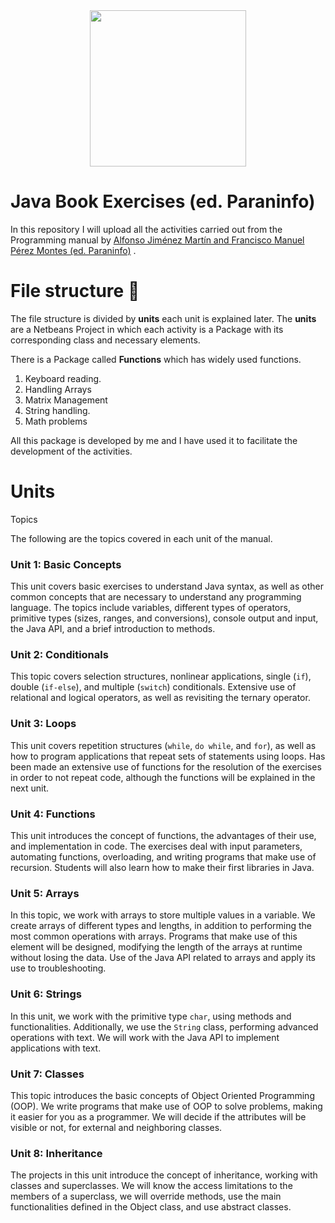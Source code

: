 <div id="header" align="center">
  <img src="https://media.giphy.com/media/YpZbh3wXqG11aK2zRd/giphy.gif" width="250"/>
</div>

# Java Book Exercises (ed. Paraninfo)
In this repository I will upload all the activities carried out from the Programming manual by [Alfonso Jiménez Martín and Francisco Manuel Pérez Montes (ed. Paraninfo)](https://www.paraninfo.es/catalogo/9788428342865/programacion--edicion-2021-) .

# File structure 📁
The file structure is divided by **units** each unit is explained later.
The **units** are a Netbeans Project in which each activity is a Package with its corresponding class and necessary elements.

There is a Package called **Functions** which has widely used functions.
 1. Keyboard reading.
2. Handling Arrays
3. Matrix Management
4. String handling.
5. Math problems

All this package is developed by me and I have used it to facilitate the development of the activities.

# Units
Topics

The following are the topics covered in each unit of the manual.

### Unit 1: Basic Concepts
This unit covers basic exercises to understand Java syntax, as well as other common concepts that are necessary to understand any programming language. The topics include variables, different types of operators, primitive types (sizes, ranges, and conversions), console output and input, the Java API, and a brief introduction to methods.

### Unit 2: Conditionals
This topic covers selection structures, nonlinear applications, single (`if`), double (`if-else`), and multiple (`switch`) conditionals. Extensive use of relational and logical operators, as well as revisiting the ternary operator.

### Unit 3: Loops
This unit covers repetition structures (`while`, `do while`, and `for`), as well as how to program applications that repeat sets of statements using loops. Has been made an extensive use of functions for the resolution of the exercises in order to not repeat code, although the functions will be explained in the next unit.

### Unit 4: Functions
This unit introduces the concept of functions, the advantages of their use, and implementation in code. The exercises deal with input parameters, automating functions, overloading, and writing programs that make use of recursion. Students will also learn how to make their first libraries in Java.

### Unit 5: Arrays
In this topic, we work with arrays to store multiple values in a variable. We create arrays of different types and lengths, in addition to performing the most common operations with arrays. Programs that make use of this element will be designed, modifying the length of the arrays at runtime without losing the data. Use of the Java API related to arrays and apply its use to troubleshooting.

### Unit 6: Strings
In this unit, we work with the primitive type `char`, using methods and functionalities. Additionally, we use the `String` class, performing advanced operations with text. We will work with the Java API to implement applications with text.

### Unit 7: Classes
This topic introduces the basic concepts of Object Oriented Programming (OOP). We write programs that make use of OOP to solve problems, making it easier for you as a programmer. We will decide if the attributes will be visible or not, for external and neighboring classes.

### Unit 8: Inheritance
The projects in this unit introduce the concept of inheritance, working with classes and superclasses. We will know the access limitations to the members of a superclass, we will override methods, use the main functionalities defined in the Object class, and use abstract classes.
